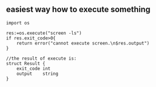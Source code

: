 
## easiest way how to execute something

```golang
import os

res:=os.execute("screen -ls")
if res.exit_code>0{
    return error("cannot execute screen.\n$res.output")
}

//the result of execute is:
struct Result {
	exit_code int
	output    string
}
```